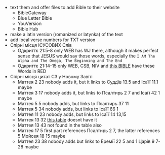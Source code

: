 - text them and offer files to add Bible to their website
  - BibleGateway
  - Blue Letter Bible
  - YouVersion
  - Bible Hub
- make a latin version (romanized or latynka) of the text 
- add local verse numbers for TXT version 
- Спірні місця ІСУСОВИХ Слів
  - Одкриттє 21:5-8 only WEB has WJ there, although it makes perfect sense that JESUS would say those words, especially the `I AM The Alpha and The Omega, The Beginning and The End`
  - Одкриттє 21:14-15 only WEB, CSB, NIV and [this BIBLE](https://media.ipsapps.org/eng/osa/bible/gm-pastors/PSBE-66-REV-022.html) have these Words in RED
- Спірні місця цитат СЗ у Новому Завіті 
  - Маттея 2 23 nobody adds it, but it links to Суддїв 13.5 and Ісаїї 11.1 maybe
  - Маттея 3 17 nobody adds it, but links to Псалтирь 2 7 and Ісаїї 42 1 maybe
  - Маттея 5 5 nobody adds, but links to Псалтирь 37 11
  - Маттея 5 34 nobody adds, but links to Ісаїї 66 1
  - Маттея 11 23 nobody adds, but links to Ісаїї 14 13,15
  - Маттея 13 32 [this table](https://www.bible-researcher.com/quote02.html) doesnt have it 
  - Маттея 13 43 not found in the table also
  - Маттея 17 5 first part references Псалтирь 2 7, the latter references 5 Мойсея 18 15 maybe
  - Маттея 23 38 nobody adds but links to Еремії 22 5 and 1 Царів 9 7-28 maybe